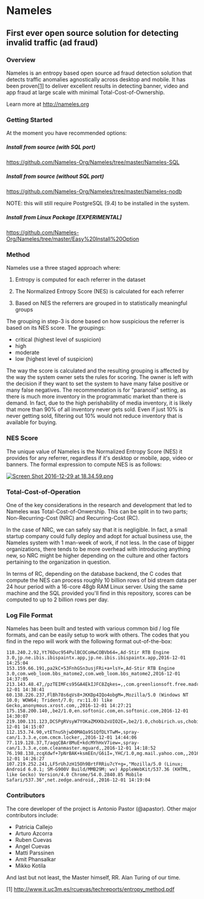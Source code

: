 # Nameles
## First ever open source solution for detecting invalid traffic (ad fraud)

### Overview

Nameles is an entropy based open source ad fraud detection solution that detects traffic anomalies agnostically across desktop and mobile. It has been proven[[1]](http://www.it.uc3m.es/rcuevas/techreports/entropy_method.pdf) to deliver excellent results in detecting banner, video and app fraud at large scale with minimal Total-Cost-of-Ownership.

Learn more at http://nameles.org


### Getting Started 

At the moment you have recommended options:

##### Install from source (with SQL port)

https://github.com/Nameles-Org/Nameles/tree/master/Nameles-SQL

##### Install from source (without SQL port)

https://github.com/Nameles-Org/Nameles/tree/master/Nameles-nodb

NOTE: this will still require PostgreSQL (9.4) to be installed in the system.

##### Install from Linux Package [EXPERIMENTAL]

https://github.com/Nameles-Org/Nameles/tree/master/Easy%20Install%20Option


### Method 

Nameles use a three staged approach where: 

1) Entropy is computed for each referrer in the dataset

2) The Normalized Entropy Score (NES) is calculated for each referrer

3) Based on NES the referrers are grouped in to statistically meaningful groups

The grouping in step-3 is done based on how suspicious the referrer is based on its NES score. The groupings: 

- critical (highest level of suspicion)
- high
- moderate
- low (highest level of suspicion)

The way the score is calculated and the resulting grouping is affected by the way the system owner sets the rules for scoring. The owner is left with the decision if they want to set the system to have many false positive or many false negatives. The recommendation is for "paranoid" setting, as there is much more inventory in the programmatic market than there is demand. In fact, due to the high perishability of media inventory, it is likely that more than 90% of all inventory never gets sold. Even if just 10% is never getting sold, filtering out 10% would not reduce inventory that is available for buying.  


### NES Score 

The unique value of Nameles is the Normalized Entropy Score (NES) it provides for any referrer, regardless if it's desktop or mobile, app, video or banners. The formal expression to compute NES is as follows:

[![Screen Shot 2016-12-29 at 18.34.59.png](https://s23.postimg.org/noboa25fv/Screen_Shot_2016_12_29_at_18_34_59.png)](https://postimg.org/image/vh2c21bev/)


### Total-Cost-of-Operation

One of the key considerations in the research and development that led to Nameles was Total-Cost-of-Onwership. This can be split in to two parts; Non-Recurring-Cost (NRC) and Recurring-Cost (RC). 

In the case of NRC, we can safely say that it is negligible. In fact, a small startup company could fully deploy and adopt for actual business use, the Nameles system with 1 man-week of work, if not less. In the case of bigger organizations, there tends to be more overhead with introducing anything new, so NRC might be higher depending on the culture and other factors pertaining to the organization in question. 

In terms of RC, depending on the database backend, the C codes that compute the NES can process roughly 10 billion rows of bid stream data per 24 hour period with a 16-core 48gb RAM Linux server. Using the same machine and the SQL provided you'll find in this repository, scores can be computed to up to 2 billion rows per day. 


### Log File Format 

Nameles has been built and tested with various common bid / log file formats, and can be easily setup to work with others. The codes that you find in the repo will work with the following format out-of-the-box:

    118.240.2.92,Yt76Duc954PulBCOCoHwCOBVb64=,Ad-Stir RTB Engine 3.0,jp.ne.ibis.ibispaintx.app,jp.ne.ibis.ibispaintx.app,2016-12-01 14:25:04
    153.159.66.191,pa2kC+53FnhGSn3usjFRi+a+lsY=,Ad-Stir RTB Engine 3.0,com.web_loom.bbs_matome2,com.web_loom.bbs_matome2,2016-12-01 14:37:05
    213.143.48.47,/pzTEIMFcs95GA4EkIJFC8Zqkes=,,com.greenlionsoft.free.madrid,madrid.free.greenlionsoft.com,2016-12-01 14:38:41
    60.138.226.237,FlBh78s6qVs8+JKKDp4IQo4obgM=,Mozilla/5.0 (Windows NT 10.0; WOW64; Trident/7.0; rv:11.0) like Gecko,anonymous.xrost.com,,2016-12-01 14:27:21
    175.158.200.140,,be2/1.0,en.softonic.com,en.softonic.com,2016-12-01 14:30:07
    219.100.131.123,DCSPgRVsyW7YOKaZMXKb2xUIO2E=,be2/1.0,chobirich.us,chobirich.us,2016-12-01 14:15:07
    112.153.74.90,vtETnuShjwD0MAQa9S1QfDLYTwM=,spray-can/1.3.3.e,com.cmcm.locker,,2016-12-01 14:44:06
    77.119.128.37,T/aqqCBAr8MuE+kdcMYhHxV7iew=,spray-can/1.3.3.e,com.cleanmaster.mguard,,2016-12-01 14:18:52
    76.198.138,zcqXdwf+7pNrBAK+ksmEEn/G6iI=,YHC/1.0,mg.mail.yahoo.com,,2016-12-01 14:26:27
    107.219.252.241,LF5rUhJzH15Oh9BrtFRRiu7cY+g=,"Mozilla/5.0 (Linux; Android 6.0.1; SM-G900V Build/MMB29M; wv) AppleWebKit/537.36 (KHTML, like Gecko) Version/4.0 Chrome/54.0.2840.85 Mobile Safari/537.36",net.zedge.android,,2016-12-01 14:19:04

### Contributors

The core developer of the project is Antonio Pastor (@apastor). Other major contributors include:

- Patricia Callejo
- Arturo Azcorra
- Ruben Cuevas
- Angel Cuevas
- Matti Parssinen
- Amit Phansalkar
- Mikko Kotila

And last but not least, the Master himself, RR. Alan Turing of our time.

[1] http://www.it.uc3m.es/rcuevas/techreports/entropy_method.pdf
